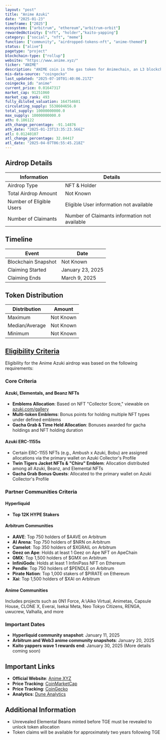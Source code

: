 ```yaml
---
layout: "post"
title: "Anime Azuki"
date: "2025-01-23"
timeframe: ["2025"]
ecosystem: ["arbitrum", "ethereum","arbitrum-orbit"]
rewardedActivity: ["nft", "holder","kaito-yapping"]
category: ["social", "nft", "meme"]
function: ["community", "airdropped-tokens-nft", "anime-themed"]
status: ["alive"]
pagetype: "project"
blockchain-type: ["rollup"]
website: "https://www.anime.xyz/"
ticker: "ANIME"
description: "ANIME coin is the gas token for Animechain, an L3 blockchain using Arbitrum Orbit to enable gasless transactions. Backed by Azuki"
mis-data-source: "coingecko"
last_updated: "2025-07-10T01:40:06.217Z"
coingecko_id: "anime"
current_price: 0.01647317
market_cap: 91251060
market_cap_rank: 493
fully_diluted_valuation: 164754601
circulating_supply: 5538604656.0
total_supply: 10000000000.0
max_supply: 10000000000.0
ath: 0.186122
ath_change_percentage: -91.14876
ath_date: "2025-01-23T13:35:23.566Z"
atl: 0.01240107
atl_change_percentage: 32.84417
atl_date: "2025-04-07T06:55:45.218Z"
---
```


## Airdrop Details

| Information              | Details                                       |
| ------------------------ | --------------------------------------------- |
| Airdrop Type             | NFT & Holder                                  |
| Total Airdrop Amount     | Not Known                                     |
| Number of Eligible Users | Eligible User information not available       |
| Number of Claimants      | Number of Claimants information not available |

## Timeline

| Event               | Date             |
| ------------------- | ---------------- |
| Blockchain Snapshot | Not Known        |
| Claiming Started    | January 23, 2025 |
| Claiming Ends       | March 9, 2025    |

## Token Distribution

| Distribution   | Amount    |
| -------------- | --------- |
| Maximum        | Not Known |
| Median/Average | Not Known |
| Minimum        | Not Known |

## [Eligibility Criteria](https://www.anime.xyz/faq#token-allocation-determination)

Eligibility for the Anime Azuki airdrop was based on the following requirements:

### Core Criteria

#### Azuki, Elementals, and Beanz NFTs
- **Emblems Allocation**: Based on NFT "Collector Score," viewable on [azuki.com/gallery](https://azuki.com/gallery)
- **Multi-token Emblems**: Bonus points for holding multiple NFT types under defined emblems
- **Gacha Grab & Time Held Allocation**: Bonuses awarded for gacha holdings and NFT holding duration

#### Azuki ERC-1155s
- Certain ERC-1155 NFTs (e.g., Ambush x Azuki, Bobu) are assigned allocations via the primary wallet on Azuki Collector's Profile
- **Twin Tigers Jacket NFTs & "Chiru" Emblem**: Allocation distributed among all Azuki, Beanz, and Elemental NFTs
- **Gacha Grab Bonus Quests**: Allocated to the primary wallet on Azuki Collector's Profile

### Partner Communities Criteria

#### Hyperliquid
- **Top 12K HYPE Stakers**

#### Arbitrum Communities
- **AAVE**: Top 750 holders of $AAVE on Arbitrum
- **AI Arena**: Top 750 holders of $NRN on Arbitrum
- **Camelot**: Top 350 holders of $XGRAIL on Arbitrum
- **Geez on Ape**: Holds at least 1 Geez on Ape NFT on ApeChain
- **GMX**: Top 1,500 holders of $GMX on Arbitrum
- **InfiniGods**: Holds at least 1 InfiniPass NFT on Ethereum
- **Pendle**: Top 750 holders of $PENDLE on Arbitrum
- **Pirate Nation**: Top 1,000 stakers of $PIRATE on Ethereum
- **Xai**: Top 1,500 holders of $XAI on Arbitrum

#### Anime Communities
Includes projects such as 0N1 Force, A:\Aiko Virtual, Animetas, Capsule House, CLONE X, Everai, Isekai Meta, Neo Tokyo Citizens, RENGA, uwucrew, Valhalla, and more

### Important Dates
- **Hyperliquid community snapshot**: January 11, 2025
- **Arbitrum and Web3 anime community snapshots**: January 20, 2025
- **Kaito yappers wave 1 rewards end**: January 30, 2025 (More details coming soon)

## Important Links

- **Official Website**: [Anime XYZ](https://www.anime.xyz/)
- **Price Tracking**: [CoinMarketCap](https://coinmarketcap.com/currencies/anime)
- **Price Tracking**: [CoinGecko](https://www.coingecko.com/en/coins/anime)
- **Analytics**: [Dune Analytics](https://dune.com/entropy_advisors/anime-airdrop-analysis)

## Additional Information

- Unrevealed Elemental Beans minted before TGE must be revealed to unlock token allocation
- Token claims will be available for approximately two years following TGE